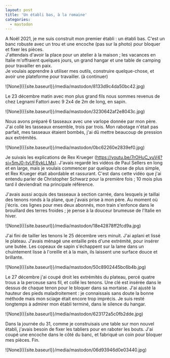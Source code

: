 ```yaml
---
layout: post
title: 'Un établi bas, à la romaine'
categories:
  - mastodon
---
```

<p>A Noël 2021, je me suis construit mon premier établi : un établi bas. C&#39;est un banc robuste avec un trou et une encoche (pas sur la photo) pour bloquer et fixer les pièces.<br />J&#39;attendais d&#39;avoir la place pour un atelier à la maison ; les vacances en Italie m&#39;offraient quelques jours, un grand hangar et une table de camping pour travailler en paix.<br />Je voulais apprendre à utiliser mes outils, construire quelque-chose, et avoir une plateforme pour travailler. (à continuer)</p>![None]({{site.baseurl}}/media/mastodon/8133d9c4da50bc42.jpg)
<p>Le 23 décembre matin avec mon plus grand fils nous sommes revenus de chez Legnami Fattori avec 9 2x4 de 2m de long, en sapin.</p>![None]({{site.baseurl}}/media/mastodon/3230642af2e8043c.jpg)
<p>Nous avons préparé 6 tasseaux avec une varlope donnée par mon père. J&#39;ai collé les tasseaux ensemble, trois par trois. Mon rabotage n&#39;était pas parfait, mes tasseaux étaient bombés, j&#39;ai dû mettre beaucoup de pression aux extrémités.</p>![None]({{site.baseurl}}/media/mastodon/0bc62260e2839ef0.jpg)
<p>Je suivais les explications de Rex Krueger (<a href="https://youtu.be/7rOHuC_yuV4?si=5mJ0-tvUF6vkLLMs" target="_blank" rel="nofollow noopener noreferrer" translate="no"><span class="invisible">https://</span><span class="ellipsis">youtu.be/7rOHuC_yuV4?si=5mJ0-t</span><span class="invisible">vUF6vkLLMs</span></a>). J&#39;avais regardé les vidéos de Paul Sellers en long et en large, mais je voulais commencer par quelque chose de plus simple, et Rex Krueger était abordable et rassurant. C&#39;est dans cette vidéo que j&#39;ai entendu parler de Christopher Schwarz pour la première fois ; 10 mois plus tard il deviendrait ma principale référence.</p><p>J&#39;avais aussi acquis des tasseaux à section carrée, dans lesquels je taillai des tenons ronds à la plane, que j&#39;avais prise à mon père. Au moment où j&#39;écris. ces lignes pour mes deux abonnés, mon train s&#39;enfonce dans le brouillard des terres froides ; je pense à la douceur brumeuse de l&#39;Italie en hiver.</p>![None]({{site.baseurl}}/media/mastodon/18e42878ff2fcd9a.jpg)
<p>J&#39;ai fini de tailler les tenons le 25 décembre vers minuit. J&#39;ai aplani et lissé le plateau. J&#39;avais ménagé une entaille près d&#39;une extrémité, pour insérer une butée. Les copeaux de sapin s&#39;échappent sur la lame dans un chuintement lisse à l&#39;oreille et à la main, ils laissent une surface douce et brillante.</p>![None]({{site.baseurl}}/media/mastodon/50c8902445bc6b4b.jpg)
<p>Le 27 décembre j&#39;ai coupé droit les extrémités du plateau, percé quatre trous a la perceuse sans fil, et collé les tenons. Une clé est insérée dans le dessus de chaque tenon pour le bloquer dans sa mortaise. J&#39;ai ajusté la hauteur des pieds maladroitement : je connaissais sans doute la bonne méthode mais mon sciage était encore trop imprécis. Je suis resté longtemps à admirer mon établi terminé, dans le silence du hangar.</p>![None]({{site.baseurl}}/media/mastodon/623172a5c0fb2dde.jpg)
<p>Dans la journée du 31, comme je construisais une table sur mon nouvel établi, j&#39;avais besoin de fixer les tabliers pour en raboter les bouts. J&#39;ai coupé une encoche dans le côté du banc, et fabriqué un coin pour bloquer mes pièces. Fin.</p>![None]({{site.baseurl}}/media/mastodon/06d93946d0e03440.jpg)
